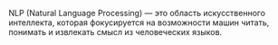 NLP (Natural Language Processing) — это область искусственного интеллекта, которая фокусируется на возможности машин читать, понимать и извлекать смысл из человеческих языков. 